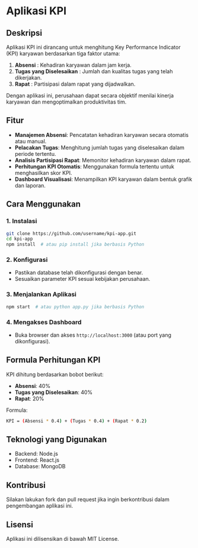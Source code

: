 # Aplikasi KPI

## Deskripsi

Aplikasi KPI ini dirancang untuk menghitung Key Performance Indicator (KPI) karyawan berdasarkan tiga faktor utama:

  1. **Absensi** : Kehadiran karyawan dalam jam kerja.
  2. **Tugas yang Diselesaikan** : Jumlah dan kualitas tugas yang telah dikerjakan.
  3. **Rapat** : Partisipasi dalam rapat yang dijadwalkan.

Dengan aplikasi ini, perusahaan dapat secara objektif menilai kinerja karyawan dan mengoptimalkan produktivitas tim.

## Fitur
  - **Manajemen Absensi**: Pencatatan kehadiran karyawan secara otomatis atau manual.
  - **Pelacakan Tugas**: Menghitung jumlah tugas yang diselesaikan dalam periode tertentu.
  - **Analisis Partisipasi Rapat**: Memonitor kehadiran karyawan dalam rapat.
  - **Perhitungan KPI Otomatis**: Menggunakan formula tertentu untuk menghasilkan skor KPI.
  - **Dashboard Visualisasi**: Menampilkan KPI karyawan dalam bentuk grafik dan laporan.

## Cara Menggunakan
### 1. Instalasi
```sh
git clone https://github.com/username/kpi-app.git
cd kpi-app
npm install  # atau pip install jika berbasis Python
```
### 2. Konfigurasi
- Pastikan database telah dikonfigurasi dengan benar.
- Sesuaikan parameter KPI sesuai kebijakan perusahaan.
### 3. Menjalankan Aplikasi
```sh
npm start  # atau python app.py jika berbasis Python
```
### 4. Mengakses Dashboard
- Buka browser dan akses `http://localhost:3000` (atau port yang dikonfigurasi).
## Formula Perhitungan KPI
KPI dihitung berdasarkan bobot berikut:
  - **Absensi**: 40%
  - **Tugas yang Diselesaikan**: 40%
  - **Rapat**: 20%

Formula:
```sh
KPI = (Absensi * 0.4) + (Tugas * 0.4) + (Rapat * 0.2)
```
## Teknologi yang Digunakan
  - Backend: Node.js
  - Frontend: React.js
  - Database: MongoDB

## Kontribusi
  Silakan lakukan fork dan pull request jika ingin berkontribusi dalam pengembangan aplikasi ini.

## Lisensi
Aplikasi ini dilisensikan di bawah MIT License.

